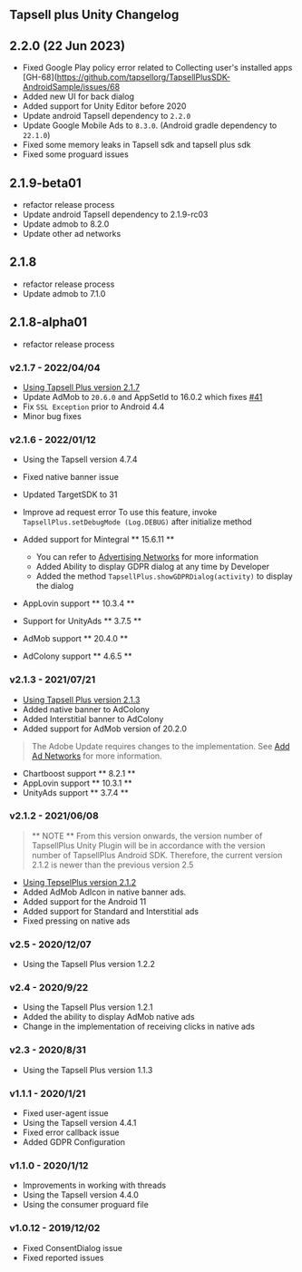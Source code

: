 ## Tapsell plus Unity Changelog

## 2.2.0 (22 Jun 2023)
- Fixed Google Play policy error related to Collecting user's installed apps [GH-68](https://github.com/tapsellorg/TapsellPlusSDK-AndroidSample/issues/68
- Added new UI for back dialog
- Added support for Unity Editor before 2020
- Update android Tapsell dependency to `2.2.0`
- Update Google Mobile Ads to `8.3.0`. (Android gradle dependency to `22.1.0`)
- Fixed some memory leaks in Tapsell sdk and tapsell plus sdk
- Fixed some proguard issues

## 2.1.9-beta01
- refactor release process
- Update android Tapsell dependency to 2.1.9-rc03
- Update admob to 8.2.0 
- Update other ad networks

## 2.1.8
* refactor release process
* Update admob to 7.1.0

## 2.1.8-alpha01
* refactor release process

### v2.1.7 - 2022/04/04
* [Using Tapsell Plus version 2.1.7](/plus-sdk/android/main/#v217---20220328)
* Update AdMob to `20.6.0` and AppSetId to 16.0.2 which fixes [#41](https://github.com/tapsellorg/TapsellPlusSDK-AndroidSample/issues/41)
* Fix `SSL Exception` prior to Android 4.4
* Minor bug fixes

### v2.1.6 - 2022/01/12
* Using the Tapsell version 4.7.4
* Fixed native banner issue
* Updated TargetSDK to 31
* Improve ad request error
  To use this feature, invoke
  `TapsellPlus.setDebugMode (Log.DEBUG)`
  after initialize method

* Added support for Mintegral ** 15.6.11 **
    - You can refer to [Advertising Networks](/plus-sdk/android/add-adnetworks/index.html) for more information
    * Added Ability to display GDPR dialog at any time by Developer
    - Added the method `TapsellPlus.showGDPRDialog(activity)` to display the dialog
* AppLovin support ** 10.3.4 **
* Support for UnityAds ** 3.7.5 **
* AdMob support ** 20.4.0 **
* AdColony support ** 4.6.5 **

### v2.1.3 - 2021/07/21
* [Using Tapsell Plus version 2.1.3](/plus-sdk/android/main/#v213---20210721)
* Added native banner to AdColony
* Added Interstitial banner to AdColony
* Added support for AdMob version of 20.2.0

> The Adobe Update requires changes to the implementation. See [Add Ad Networks](/plus-sdk/unity/add-adnetworks/index.html) for more information.

* Chartboost support ** 8.2.1 **
* AppLovin support ** 10.3.1 **
* UnityAds support ** 3.7.4 **


### v2.1.2 - 2021/06/08
> ** NOTE ** From this version onwards, the version number of TapsellPlus Unity Plugin will be in accordance with the version number of TapsellPlus Android SDK. Therefore, the current version 2.1.2 is newer than the previous version 2.5


* [Using TepselPlus version 2.1.2](https://docs.tapsell.ir/plus-sdk/android/main/#v212---20210607)
* Added AdMob AdIcon in native banner ads.
* Added support for the Android 11
* Added support for Standard and Interstitial ads
* Fixed pressing on native ads

### v2.5 - 2020/12/07
* Using the Tapsell Plus version 1.2.2

### v2.4 - 2020/9/22
* Using the Tapsell Plus version 1.2.1
* Added the ability to display AdMob native ads
* Change in the implementation of receiving clicks in native ads

### v2.3 - 2020/8/31
* Using the Tapsell Plus version 1.1.3

### v1.1.1 - 2020/1/21
* Fixed user-agent issue
* Using the Tapsell version 4.4.1
* Fixed error callback issue
* Added GDPR Configuration

### v1.1.0 - 2020/1/12
* Improvements in working with threads
* Using the Tapsell version 4.4.0
* Using the consumer proguard file

### v1.0.12 - 2019/12/02
* Fixed ConsentDialog issue
* Fixed reported issues

